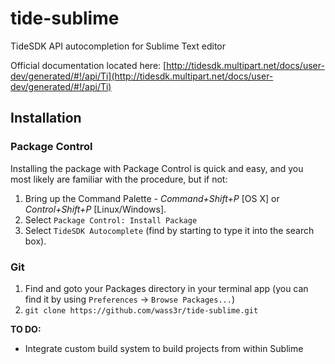 # tide-sublime

TideSDK API autocompletion for Sublime Text editor

Official documentation located here: [http://tidesdk.multipart.net/docs/user-dev/generated/#!/api/Ti](http://tidesdk.multipart.net/docs/user-dev/generated/#!/api/Ti)

## Installation

### Package Control

Installing the package with Package Control is quick and easy, and you most likely are familiar with the procedure, but if not:

1. Bring up the Command Palette - *Command+Shift+P* [OS X] or *Control+Shift+P* [Linux/Windows].
2. Select `Package Control: Install Package`
3. Select `TideSDK Autocomplete` (find by starting to type it into the search box).

### Git

1. Find and goto your Packages directory in your terminal app (you can find it by using `Preferences` -> `Browse Packages...`)
2. `git clone https://github.com/wass3r/tide-sublime.git`

**TO DO:**

* Integrate custom build system to build projects from within Sublime

